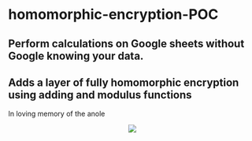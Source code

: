 # homomorphic-encryption-POC
## Perform calculations on Google sheets without Google knowing your data.
## Adds a layer of fully homomorphic encryption using adding and modulus functions

In loving memory of the anole
<p align="center">
  <img src="https://media.giphy.com/media/oBrICJkCkSk9O/giphy.gif">
</p>
